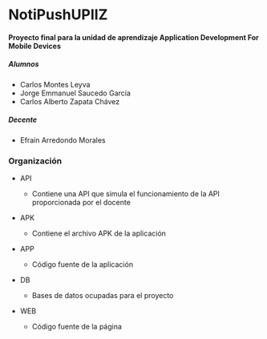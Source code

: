 # NotiPushUPIIZ
#### Proyecto final para la unidad de aprendizaje Application Development For Mobile Devices
##### Alumnos
- Carlos Montes Leyva
- Jorge Emmanuel Saucedo García
- Carlos Alberto Zapata Chávez

##### Decente
- Efraín Arredondo Morales

### Organización
+ API
	+ Contiene una API que simula el funcionamiento de la API proporcionada por el docente
+ APK
	+  Contiene el archivo APK de la aplicación 
+ APP
	+ Código fuente de la aplicación 
+ DB
	+ Bases de datos ocupadas para el proyecto

+ WEB
	+ Código fuente de la página 
